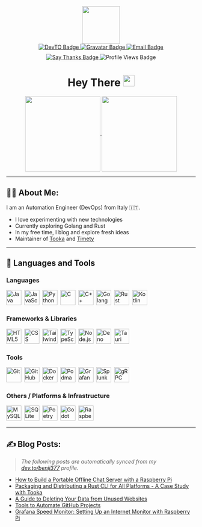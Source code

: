<div id="header" align="center">
  <img src="https://media.giphy.com/media/2IudUHdI075HL02Pkk/giphy.gif" width="100"/>
  
  <!-- First row of badges -->
  <div id="badges">
    <a href="https://dev.to/benji377">
      <img src="https://img.shields.io/badge/dev.to-black?style=for-the-badge&logo=devdotto&logoColor=black&color=white" alt="DevTO Badge"/>
    </a>
    <a href="https://gravatar.com/benji377">
      <img src="https://img.shields.io/badge/Gravatar-blue?style=for-the-badge&logo=gravatar&logoColor=white" alt="Gravatar Badge"/>
    </a>
    <a href="mailto:demetzbenjamin@duck.com">
      <img src="https://img.shields.io/badge/Email-red?style=for-the-badge&logo=gmail&logoColor=white" alt="Email Badge"/>
    </a>
  </div>

  <!-- Second row of badges -->
  <div id="secondary-badges" style="margin-top: 10px;">
    <a href="https://saythanks.io/to/Benji377">
      <img src="https://img.shields.io/badge/Say%20Thanks-1EAEDB?style=for-the-badge" alt="Say Thanks Badge"/>
    </a>
    <img src="https://komarev.com/ghpvc/?username=benji377&style=for-the-badge&label=Profile%20Views&color=blue" alt="Profile Views Badge"/>
  </div>

  <h1>
  Hey There
  <img src="https://media.giphy.com/media/hvRJCLFzcasrR4ia7z/giphy.gif" width="30px"/>
</h1>
</div>
<div align="center">
  <a href="https://dev.to/benji377">
    <img height=200 align="center" src="https://github-readme-stats.vercel.app/api?username=benji377&theme=catppuccin_mocha" />
  </a>
  <a href="https://dev.to/benji377">
    <img height=200 align="center" src="https://github-readme-stats.vercel.app/api/top-langs?username=benji377&layout=compact&langs_count=8&theme=catppuccin_mocha&card_width=320" />
  </a>
</div>

---
## :man_technologist: About Me:
I am an Automation Engineer (DevOps) from Italy :it:.
- I love experimenting with new technologies
- Currently exploring Golang and Rust
- In my free time, I blog and explore fresh ideas
- Maintainer of [Tooka](https://github.com/Benji377/tooka) and [Timety](https://github.com/Benji377/Timety)
---

## 🔧 Languages and Tools

### Languages

<div>
  <img src="https://cdn.jsdelivr.net/gh/devicons/devicon@latest/icons/java/java-original.svg" title="Java" width="40" height="40"/>&nbsp;
  <img src="https://cdn.jsdelivr.net/gh/devicons/devicon@latest/icons/javascript/javascript-original.svg" title="JavaScript" width="40" height="40"/>&nbsp;
  <img src="https://cdn.jsdelivr.net/gh/devicons/devicon@latest/icons/python/python-original.svg" title="Python" width="40" height="40"/>&nbsp;
  <img src="https://cdn.jsdelivr.net/gh/devicons/devicon@latest/icons/c/c-original.svg" title="C" width="40" height="40"/>&nbsp;
  <img src="https://cdn.jsdelivr.net/gh/devicons/devicon@latest/icons/cplusplus/cplusplus-original.svg" title="C++" width="40" height="40"/>&nbsp;
  <img src="https://cdn.jsdelivr.net/gh/devicons/devicon@latest/icons/go/go-original-wordmark.svg" title="Golang" width="40" height="40"/>&nbsp;
  <img src="https://cdn.jsdelivr.net/gh/devicons/devicon@latest/icons/rust/rust-original.svg" title="Rust" width="40" height="40"/>&nbsp;
  <img src="https://cdn.jsdelivr.net/gh/devicons/devicon@latest/icons/kotlin/kotlin-original.svg" title="Kotlin" width="40" height="40"/>
</div>

### Frameworks & Libraries

<div>
  <img src="https://cdn.jsdelivr.net/gh/devicons/devicon@latest/icons/html5/html5-original.svg" title="HTML5" width="40" height="40"/>&nbsp;
  <img src="https://cdn.jsdelivr.net/gh/devicons/devicon@latest/icons/css3/css3-original.svg" title="CSS" width="40" height="40"/>&nbsp;
  <img src="https://cdn.jsdelivr.net/gh/devicons/devicon@latest/icons/tailwindcss/tailwindcss-original.svg" title="TailwindCSS" width="40" height="40"/>&nbsp;    
  <img src="https://cdn.jsdelivr.net/gh/devicons/devicon@latest/icons/typescript/typescript-original.svg" title="TypeScript" width="40" height="40"/>&nbsp;
  <img src="https://cdn.jsdelivr.net/gh/devicons/devicon@latest/icons/nodejs/nodejs-original.svg" title="Node.js" width="40" height="40"/>&nbsp;
  <img src="https://cdn.jsdelivr.net/gh/devicons/devicon@latest/icons/denojs/denojs-original.svg" title="Deno" width="40" height="40"/>&nbsp;
  <img src="https://cdn.jsdelivr.net/gh/devicons/devicon@latest/icons/tauri/tauri-original.svg" title="Tauri" width="40" height="40"/>
</div>

### Tools

<div>
  <img src="https://cdn.jsdelivr.net/gh/devicons/devicon@latest/icons/git/git-original.svg" title="Git" width="40" height="40"/>&nbsp;
  <img src="https://cdn.jsdelivr.net/gh/devicons/devicon@latest/icons/githubactions/githubactions-original.svg" title="GitHub Actions" width="40" height="40"/>&nbsp;
  <img src="https://cdn.jsdelivr.net/gh/devicons/devicon@latest/icons/docker/docker-original.svg" title="Docker" width="40" height="40"/>&nbsp;
  <img src="https://cdn.jsdelivr.net/gh/devicons/devicon@latest/icons/podman/podman-original.svg" title="Podman" width="40" height="40"/>&nbsp;
  <img src="https://cdn.jsdelivr.net/gh/devicons/devicon@latest/icons/grafana/grafana-original.svg" title="Grafana" width="40" height="40"/>&nbsp;
  <img src="https://cdn.jsdelivr.net/gh/devicons/devicon@latest/icons/splunk/splunk-original-wordmark.svg" title="Splunk" width="40" height="40"/>&nbsp;
  <img src="https://cdn.jsdelivr.net/gh/devicons/devicon@latest/icons/grpc/grpc-original.svg" title="gRPC" width="40" height="40"/>
</div>

### Others / Platforms & Infrastructure

<div>
  <img src="https://cdn.jsdelivr.net/gh/devicons/devicon@latest/icons/mysql/mysql-original.svg" title="MySQL" width="40" height="40"/>&nbsp;
  <img src="https://cdn.jsdelivr.net/gh/devicons/devicon@latest/icons/sqlite/sqlite-original.svg" title="SQLite" width="40" height="40"/>&nbsp;
  <img src="https://cdn.jsdelivr.net/gh/devicons/devicon@latest/icons/poetry/poetry-original.svg" title="Poetry" width="40" height="40"/>&nbsp;
  <img src="https://cdn.jsdelivr.net/gh/devicons/devicon@latest/icons/godot/godot-original.svg" title="Godot" width="40" height="40"/>&nbsp;
  <img src="https://cdn.jsdelivr.net/gh/devicons/devicon@latest/icons/raspberrypi/raspberrypi-original.svg" title="Raspberry Pi" width="40" height="40"/>
</div>

---

## :writing_hand: Blog Posts:

> *The following posts are automatically synced from my [dev.to/benji377](https://dev.to/benji377) profile.*


<!-- BLOG-POST-LIST:START -->
- [How to Build a Portable Offline Chat Server with a Raspberry Pi](https://dev.to/benji377/how-to-build-a-portable-offline-chat-server-with-a-raspberry-pi-156i)
- [Packaging and Distributing a Rust CLI for All Platforms - A Case Study with Tooka](https://dev.to/benji377/packaging-and-distributing-a-rust-cli-for-all-platforms-a-case-study-with-tooka-172)
- [A Guide to Deleting Your Data from Unused Websites](https://dev.to/benji377/a-guide-to-deleting-your-data-from-unused-websites-293d)
- [Tools to Automate GitHub Projects](https://dev.to/benji377/tools-to-automate-github-projects-2cbl)
- [Grafana Speed Monitor: Setting Up an Internet Monitor with Raspberry Pi](https://dev.to/benji377/grafana-speed-monitor-setting-up-an-internet-monitor-with-raspberry-pi-50jk)
<!-- BLOG-POST-LIST:END -->
